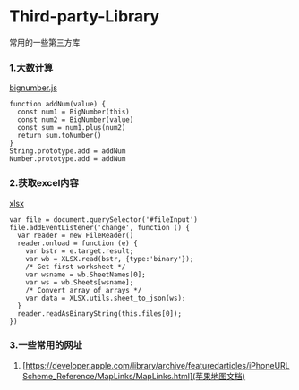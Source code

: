 # Third-party-Library
常用的一些第三方库

### 1.大数计算
[bignumber.js](https://github.com/MikeMcl/bignumber.js)
```
function addNum(value) {
  const num1 = BigNumber(this)
  const num2 = BigNumber(value)
  const sum = num1.plus(num2)
  return sum.toNumber()
}
String.prototype.add = addNum
Number.prototype.add = addNum
```

### 2.获取excel内容
[xlsx](https://github.com/SheetJS/sheetjs)
```
var file = document.querySelector('#fileInput')
file.addEventListener('change', function () {
  var reader = new FileReader()
  reader.onload = function (e) {
    var bstr = e.target.result;
    var wb = XLSX.read(bstr, {type:'binary'});
    /* Get first worksheet */
    var wsname = wb.SheetNames[0];
    var ws = wb.Sheets[wsname];
    /* Convert array of arrays */
    var data = XLSX.utils.sheet_to_json(ws);
  }
  reader.readAsBinaryString(this.files[0]);
})
```
### 3.一些常用的网址
1. [https://developer.apple.com/library/archive/featuredarticles/iPhoneURLScheme_Reference/MapLinks/MapLinks.html](苹果地图文档)
